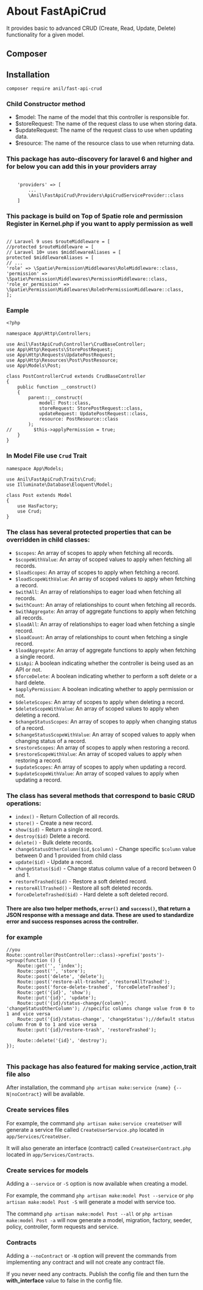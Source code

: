 # About FastApiCrud #

It provides basic to advanced CRUD (Create, Read, Update, Delete) functionality for a given model.

## Composer ##  

## Installation ##

```apacheconf
composer require anil/fast-api-crud
```
### Child Constructor method ####
* $model: The name of the model that this controller is responsible for.
* $storeRequest: The name of the request class to use when storing data.
* $updateRequest: The name of the request class to use when updating data.
* $resource: The name of the resource class to use when returning data.

### This package has auto-discovery for laravel 6 and higher and for below you can add this in your providers array  ###

```

    'providers' => [
        ...
        \Anil\FastApiCrud\Providers\ApiCrudServiceProvider::class
    ]
```


### This package is build on Top of Spatie role and permission Register in Kernel.php if you want to apply permission as well  ###

```angular2html

// Laravel 9 uses $routeMiddleware = [
//protected $routeMiddleware = [
// Laravel 10+ uses $middlewareAliases = [
protected $middlewareAliases = [
// ...
'role' => \Spatie\Permission\Middlewares\RoleMiddleware::class,
'permission' => \Spatie\Permission\Middlewares\PermissionMiddleware::class,
'role_or_permission' => \Spatie\Permission\Middlewares\RoleOrPermissionMiddleware::class,
];

```

### Eample  ###

```apacheconf
<?php

namespace App\Http\Controllers;

use Anil\FastApiCrud\Controller\CrudBaseController;
use App\Http\Requests\StorePostRequest;
use App\Http\Requests\UpdatePostRequest;
use App\Http\Resources\Post\PostResource;
use App\Models\Post;

class PostControllerCrud extends CrudBaseController
{
    public function __construct()
    {
        parent::__construct(
            model: Post::class,
            storeRequest: StorePostRequest::class,
            updateRequest: UpdatePostRequest::class,
            resource: PostResource::class
        );
//        $this->applyPermission = true;
    }
}

```

### In Model File  use ```Crud``` Trait  ###

```angular2html
namespace App\Models;

use Anil\FastApiCrud\Traits\Crud;
use Illuminate\Database\Eloquent\Model;

class Post extends Model
{
    use HasFactory;
    use Crud;
}   

```

### The class has several protected properties that can be overridden in child classes: ###


* ```$scopes```: An array of scopes to apply when fetching all records.
* ```$scopeWithValue```: An array of scoped values to apply when fetching all records.
* ```$loadScopes```: An array of scopes to apply when fetching a record.
* ```$loadScopeWithValue```: An array of scoped values to apply when fetching a record.
* ```$withAll```: An array of relationships to eager load when fetching all records.
* ```$withCount```: An array of relationships to count when fetching all records.
* ```$withAggregate```: An array of aggregate functions to apply when fetching all records.
* ```$loadAll```: An array of relationships to eager load when fetching a single record.
* ```$loadCount```: An array of relationships to count when fetching a single record.
* ```$loadAggregate```: An array of aggregate functions to apply when fetching a single record.
* ```$isApi```: A boolean indicating whether the controller is being used as an API or not.
* ```$forceDelete```: A boolean indicating whether to perform a soft delete or a hard delete.
* ```$applyPermission```: A boolean indicating whether to apply permission or not.
* ```$deleteScopes```: An array of scopes to apply when deleting a record.
* ```$deleteScopeWithValue```: An array of scoped values to apply when deleting a record.
* ```$changeStatusScopes```: An array of scopes to apply when changing status of a record.
* ```$changeStatusScopeWithValue```: An array of scoped values to apply when changing status of a record.
* ```$restoreScopes```: An array of scopes to apply when restoring a record.
* ```$restoreScopeWithValue```: An array of scoped values to apply when restoring a record.
* ```$updateScopes```: An array of scopes to apply when updating a record.
* ```$updateScopeWithValue```: An array of scoped values to apply when updating a record.

### The class has several methods that correspond to basic CRUD operations: ###

 

* ```index()``` - Return Collection of all records.
* ```store()``` - Create a new record.
* ```show($id)``` - Return a single record.
* ```destroy($id)``` Delete a record.
* ```delete()``` - Bulk delete records.
* ```changeStatusOtherColumn($id,$column)``` - Change specific ```$column``` value between 0 and 1 provided from child class
* ```update($id)``` - Update a record.
* ```changeStatus($id)``` - Change status column value of a record between 0 and 1.
* ```restoreTrashed($id)``` - Restore a soft deleted record.
* ```restoreAllTrashed()``` - Restore all soft deleted records.
* ```forceDeleteTrashed($id)``` - Hard delete a soft deleted record.


#### There are also two helper methods, ```error()``` and ```success()```, that return a JSON response with a message and data. These are used to standardize error and success responses across the controller. ####

### for example  ###
```angular2html
//you 
Route::controller(PostController::class)->prefix('posts')->group(function () {
    Route::get('', 'index');
    Route::post('', 'store');
    Route::post('delete', 'delete');
    Route::post('restore-all-trashed', 'restoreAllTrashed');
    Route::post('force-delete-trashed', 'forceDeleteTrashed');
    Route::get('{id}', 'show');
    Route::put('{id}', 'update');
    Route::put('{id}/status-change/{column}', 'changeStatusOtherColumn'); //specific columns change value from 0 to 1 and vice versa
    Route::put('{id}/status-change', 'changeStatus');//default status column from 0 to 1 and vice versa
    Route::put('{id}/restore-trash', 'restoreTrashed');

    Route::delete('{id}', 'destroy');
});
    
```
    
### This package has also featured for making service ,action,trait file also  ###
After installation, the command `php artisan make:service {name} {--N|noContract}` will be available.

### Create services files

For example, the command `php artisan make:service createUser` will generate a service file called `CreateUserService.php` located in `app/Services/CreateUser`.

It will also generate an interface (contract) called `CreateUserContract.php` located in `app/Services/Contracts`.

### Create services for models

Adding a ```--service``` or ```-S``` option is now available when creating a model.

For example, the command `php artisan make:model Post --service` or `php artisan make:model Post -S` will generate a model with service too.

The command `php artisan make:model Post --all` or `php artisan make:model Post -a` will now generate a model, migration, factory, seeder, policy, controller, form requests and service.

### Contracts

Adding a ```--noContract``` or ```-N``` option will prevent the commands from implementing any contract and will not create any contract file.

If you never need any contracts. Publish the config file and then turn the **with_interface** value to false in the config file.

